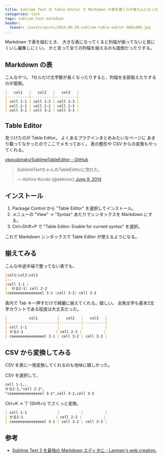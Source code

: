 ```yaml
---
title: Sublime Text の Table Editor で Markdown の表を書くのが楽ちんになった
categories: tech
tags: sublime-text markdown
header:
  teaser: /assets/posts/2014-06-20-sublime-table-editor-800x400.jpg
---
```


Markdown で表を組むとき、
大きな表になってくると列幅が揃ってないと見にくいし編集しにくい。
かと言って全ての列幅を揃えるのも面倒だったりする。

<!--more-->

## Markdown の表

こんなやつ。
1セルだけ文字数が長くなったりすると、列幅を全部揃えたりするのが面倒。

```markdown
|   col1   |   col2   |   col3   |
|----------|----------|----------|
| cell 1-1 | cell 1-2 | cell 1-3 |
| cell 2-1 | cell 2-2 | cell 2-3 |
| cell 3-1 | cell 3-2 | cell 3-3 |
```

## Table Editor

見つけたのが Table Editor。
よくあるプラグインまとめみたいなページに
あまり載ってなかったのでここでメモっておく。
表の整形や CSV からの変換もやってくれる。

[vkocubinsky/SublimeTableEditor - GitHub](https://github.com/vkocubinsky/SublimeTableEditor)

<blockquote class="twitter-tweet"><p lang="ja" dir="ltr">SublimeTextちゃんのTableEditorに惚れた。</p>&mdash; Akihiro Kondo (@akkinoc) <a href="https://twitter.com/akkinoc/status/475811475957620737?ref_src=twsrc%5Etfw">June 9, 2014</a></blockquote> <script async src="https://platform.twitter.com/widgets.js" charset="utf-8"></script>

## インストール

1. Package Control から "Table Editor" を選択してインストール。
2. メニューの "View" → "Syntax" あたりでシンタックスを Markdown にする。
3. Ctrl+Shift+P で "Table Editor: Enable for current syntax" を選択。

これで Markdown シンタックスで Table Editor が使えるようになる。

## 揃えてみる

こんな中途半端で整ってない表でも、

```markdown
|col1|col2|col3
|--
|cell 1-1 |
|  せる2-1| cell 2-2
|ceeeeeeeeeeeeeeel 3-1 |cell 3-2| cell 3-3
```

表内で Tab キー押すだけで綺麗に揃えてくれる。嬉しい。
全角文字も基本2文字カウントである程度は大丈夫だった。

```markdown
|          col1         |   col2   |   col3   |
|-----------------------|----------|----------|
| cell 1-1              |          |          |
| せる2-1               | cell 2-2 |          |
| ceeeeeeeeeeeeeeel 3-1 | cell 3-2 | cell 3-3 |
```

## CSV から変換してみる

CSV を表に一発変換してくれるのも地味に嬉しかった。

CSV を選択して、

```markdown
cell 1-1,,
せる2-1,"cell 2-2",
"ceeeeeeeeeeeeeeel 3-1",cell 3-2,cell 3-3
```

Ctrl+K -> '\|' (Shift+\\) でさくっと変換。

```markdown
| cell 1-1              |          |          |
| せる2-1               | cell 2-2 |          |
| ceeeeeeeeeeeeeeel 3-1 | cell 3-2 | cell 3-3 |
```

## 参考

* [Sublime Text 3 を最強の Markdown エディタに - Layman's web creation.](http://web-layman.com/sublime-text-3-wozui-qiang-no-markdown-edeitani)

